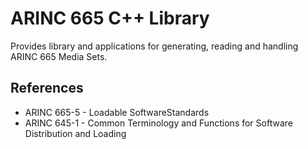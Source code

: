 # ARINC 665 C++ Library

Provides library and applications for generating, reading and handling ARINC 665
Media Sets.

## References
- ARINC 665-5 - Loadable SoftwareStandards
- ARINC 645-1 - Common Terminology and Functions for Software Distribution and Loading
